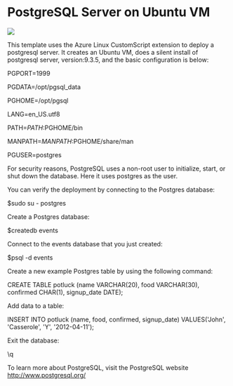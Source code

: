 # PostgreSQL Server on Ubuntu VM

<a href="https://portal.azure.com/#create/Microsoft.Template/uri/https%3A%2F%2Fraw.githubusercontent.com%2FAzure%2Fazure-quickstart-templates%2Fmaster%2Fpostgresql-standalone-server-ubuntu%2Fazuredeploy.json" target="_blank"><img src="http://azuredeploy.net/deploybutton.png"/></a>

This template uses the Azure Linux CustomScript extension to deploy a postgresql server. It creates an Ubuntu VM, does a silent install of postgresql server, version:9.3.5, and the basic configuration is below:

PGPORT=1999

PGDATA=/opt/pgsql_data

PGHOME=/opt/pgsql

LANG=en_US.utf8

PATH=$PATH:$PGHOME/bin

MANPATH=$MANPATH:$PGHOME/share/man

PGUSER=postgres

For security reasons, PostgreSQL uses a non-root user to initialize, start, or shut down the database. Here it uses postgres as the user.

You can verify the deployment by connecting to the Postgres database:

$sudo su - postgres

Create a Postgres database:

$createdb events

Connect to the events database that you just created:

$psql -d events


Create a new example Postgres table by using the following command:

CREATE TABLE potluck (name VARCHAR(20), food VARCHAR(30),   confirmed CHAR(1), signup_date DATE);

Add data to a table:

INSERT INTO potluck (name, food, confirmed, signup_date) VALUES('John', 'Casserole', 'Y', '2012-04-11');

Exit the database:

\q


To learn more about PostgreSQL, visit the PostgreSQL website http://www.postgresql.org/


